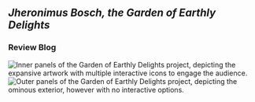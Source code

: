 ## _Jheronimus Bosch, the Garden of Earthly Delights_
### Review Blog
![Inner panels of _the Garden of Earthly Delights_ project, depicting the expansive artwork with multiple interactive icons to engage the audience.](https://github.com/nickpdel/engl350blogs/blob/main/images/innerpanels.png)
![Outer panels of _the Garden of Earthly Delights project_, depicting the ominous exterior, however with no interactive options.](https://github.com/nickpdel/engl350blogs/blob/main/images/outerpanels.png)
